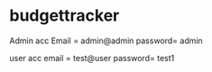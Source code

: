 ﻿# budgettracker
Admin acc Email = admin@admin
password= admin

user acc email = test@user
password= test1
